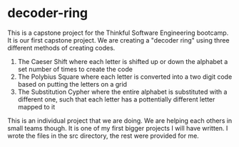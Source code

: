 # decoder-ring
This is a capstone project for the Thinkful Software Engineering bootcamp.
It is our first capstone project. We are creating a "decoder ring" using three different methods of creating codes.
1. The Caeser Shift where each letter is shifted up or down the alphabet a set number of times to create the code
1. The Polybius Square where each letter is converted into a two digit code based on putting the letters on a grid
1. The Substitution Cypher where the entire alphabet is substituted with a different one, such that each letter has a pottentially different letter mapped to it

This is an individual project that we are doing. We are helping each others in small teams though. It is one of my first bigger projects I will have written.
I wrote the files in the src directory, the rest were provided for me.
